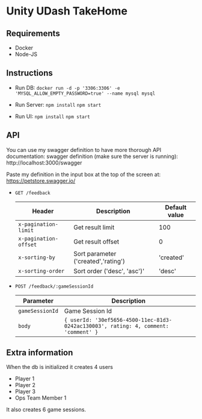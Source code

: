 # Unity UDash TakeHome

## Requirements
- Docker
- Node-JS

## Instructions
- Run DB:
`docker run -d -p '3306:3306' -e 'MYSQL_ALLOW_EMPTY_PASSWORD=true' --name mysql mysql`

- Run Server: 
  `npm install`
  `npm start`

- Run UI:
  `npm install`
  `npm start`

## API
  You can use my swagger definition to have more thorough API documentation:
  swagger definition (make sure the server is running): http://localhost:3000/swagger

  Paste my definition in the input box at the top of the screen at:
  https://petstore.swagger.io/

- `GET /feedback`

  | Header | Description | Default value |
  | ----------- | ----------- | ----------- |
  | `x-pagination-limit` | Get result limit | 100
  | `x-pagination-offset` | Get result offset | 0
  | `x-sorting-by` | Sort parameter ('created','rating') | 'created'
  | `x-sorting-order` | Sort order ('desc', 'asc')' | 'desc'

- `POST /feedback/:gameSessionId`

  | Parameter | Description |
  | ----------- | ----------- |
  | `gameSessionId` | Game Session Id |
  | `body` | ``{ userId: '30ef5656-4500-11ec-81d3-0242ac130003', rating: 4, comment: 'comment' }`` | 

## Extra information
 When the db is initialized it creates 4 users 
  - Player 1
  - Player 2
  - Player 3
  - Ops Team Member 1

It also creates 6 game sessions.


